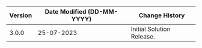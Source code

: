 | **Version** | **Date Modified (DD-MM-YYYY)** | **Change History**                          |
|-------------|--------------------------------|---------------------------------------------|
|3.0.0        | 25-07-2023                     | Initial Solution Release.                    |
